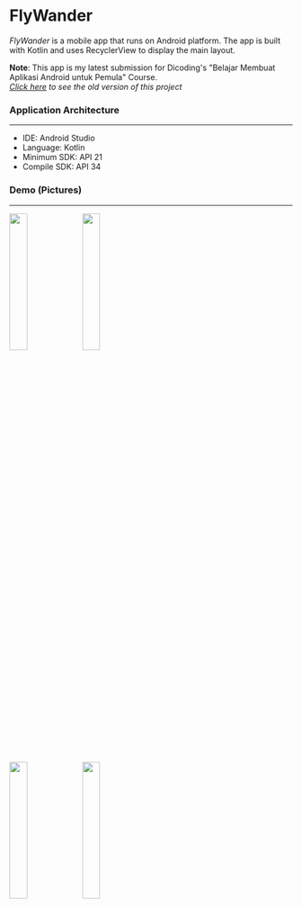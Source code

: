 # FlyWander

_FlyWander_ is a mobile app that runs on Android platform. The app is built with Kotlin and uses RecyclerView to display the main layout.

**Note**: This app is my latest submission for Dicoding's "Belajar Membuat Aplikasi Android untuk Pemula" Course. <br>
_[Click here](https://github.com/zask45/tour-the-tours-app) to see the old version of this project_

### Application Architecture
---
- IDE: Android Studio
- Language: Kotlin
- Minimum SDK: API 21
- Compile SDK: API 34

### Demo (Pictures)
---
<img src="https://github.com/zask45/fly-wander-app/assets/117462539/2af93b12-6f6d-4230-b108-892a6b6962fb" width="25%">
<img src="https://github.com/zask45/fly-wander-app/assets/117462539/655d9e40-5be1-4a01-8872-1556fd365906" width="25%"><br>
<img src="https://github.com/zask45/fly-wander-app/assets/117462539/4d16d88d-4d2e-47a3-84cd-3027779fd944" width="25%"> 
<img src="https://github.com/zask45/fly-wander-app/assets/117462539/0c619ff6-d0f7-4422-9cd1-4dbc44f2bf01" width="25%">






